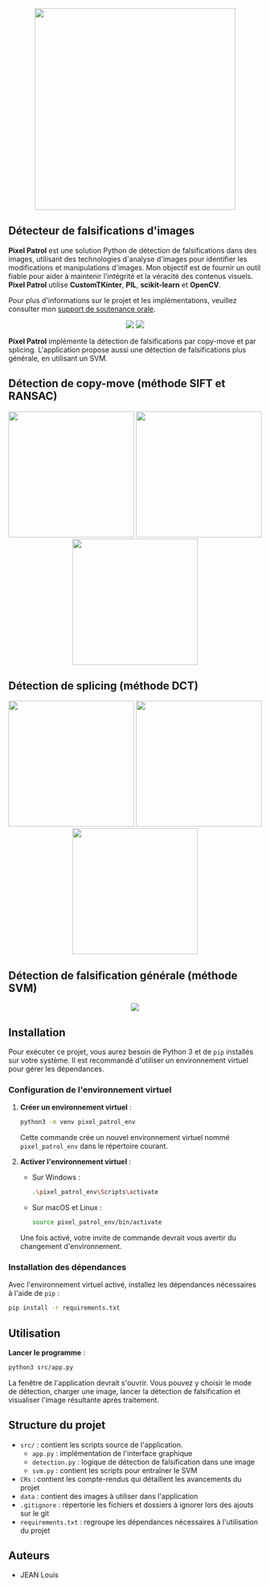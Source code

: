 
<div align="center">
  <img src="screens/pixelpatrol.png" width="400"/>
</div>

## Détecteur de falsifications d'images

**Pixel Patrol** est une solution Python de détection de falsifications dans des images, utilisant des technologies d'analyse d'images pour identifier les modifications et manipulations d'images. Mon objectif est de fournir un outil fiable pour aider à maintenir l'intégrité et la véracité des contenus visuels. **Pixel Patrol** utilise **CustomTKinter**, **PIL**, **scikit-learn** et **OpenCV**. 

Pour plus d'informations sur le projet et les implémentations, veuillez consulter mon [support de soutenance orale](CRs/PixelPatrolOral.pdf).

<div align="center">
  <img src="screens/interface_sift.jpg"/>
  <img src="screens/interface.jpg"/>
</div>

**Pixel Patrol** implémente la détection de falsifications par copy-move et par splicing. L'application propose aussi une détection de falsifications plus générale, en utilisant un SVM.

## Détection de copy-move (méthode SIFT et RANSAC)

<div align="center">
  <img src="screens/059_F.png" width="250"/>
  <img src="screens/59sift.png" width="250"/>
  <img src="screens/masque59sift.png" width="250"/>
</div>

## Détection de splicing (méthode DCT)

<div align="center">
  <img src="screens/im30_edit6.jpg" width="250"/>
  <img src="screens/image_detection_dct.png" width="250"/>
  <img src="screens/masque_dct.png" width="250"/>
</div>

## Détection de falsification générale (méthode SVM)

<div align="center">
  <img src="screens/svm.jpg"/>
</div>

## Installation

Pour exécuter ce projet, vous aurez besoin de Python 3 et de `pip` installés sur votre système. Il est recommandé d'utiliser un environnement virtuel pour gérer les dépendances.

### Configuration de l'environnement virtuel

1. **Créer un environnement virtuel** :
    ```sh
    python3 -m venv pixel_patrol_env
    ```
    Cette commande crée un nouvel environnement virtuel nommé `pixel_patrol_env` dans le répertoire courant.

2. **Activer l'environnement virtuel** :
    - Sur Windows :
      ```sh
      .\pixel_patrol_env\Scripts\activate
      ```
    - Sur macOS et Linux :
      ```sh
      source pixel_patrol_env/bin/activate
      ```
    Une fois activé, votre invite de commande devrait vous avertir du changement d'environnement.

### Installation des dépendances

Avec l'environnement virtuel activé, installez les dépendances nécessaires à l'aide de `pip` :

```sh
pip install -r requirements.txt
```

## Utilisation

**Lancer le programme** :
```sh
python3 src/app.py
```

La fenêtre de l'application devrait s'ouvrir. Vous pouvez y choisir le mode de détection, charger une image, lancer la détection de falsification et visualiser l'image résultante après traitement.

## Structure du projet

- `src/` : contient les scripts source de l'application.
    - `app.py` : implémentation de l'interface graphique
    - `detection.py` : logique de détection de falsification dans une image
    - `svm.py` : contient les scripts pour entraîner le SVM
- `CRs` : contient les compte-rendus qui détaillent les avancements du projet
- `data` : contient des images à utiliser dans l'application
- `.gitignore` : répertorie les fichiers et dossiers à ignorer lors des ajouts sur le git
- `requirements.txt` : regroupe les dépendances nécessaires à l'utilisation du projet

## Auteurs

- JEAN Louis